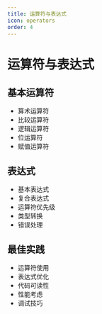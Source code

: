 ```yaml
---
title: 运算符与表达式
icon: operators
order: 4
---
```


# 运算符与表达式

## 基本运算符
- 算术运算符
- 比较运算符
- 逻辑运算符
- 位运算符
- 赋值运算符

## 表达式
- 基本表达式
- 复合表达式
- 运算符优先级
- 类型转换
- 错误处理

## 最佳实践
- 运算符使用
- 表达式优化
- 代码可读性
- 性能考虑
- 调试技巧
